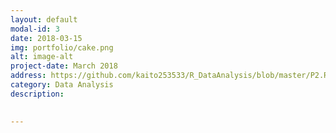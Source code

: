```yaml
---
layout: default
modal-id: 3
date: 2018-03-15
img: portfolio/cake.png
alt: image-alt
project-date: March 2018
address: https://github.com/kaito253533/R_DataAnalysis/blob/master/P2.Rmd
category: Data Analysis
description: 
   

---
```

